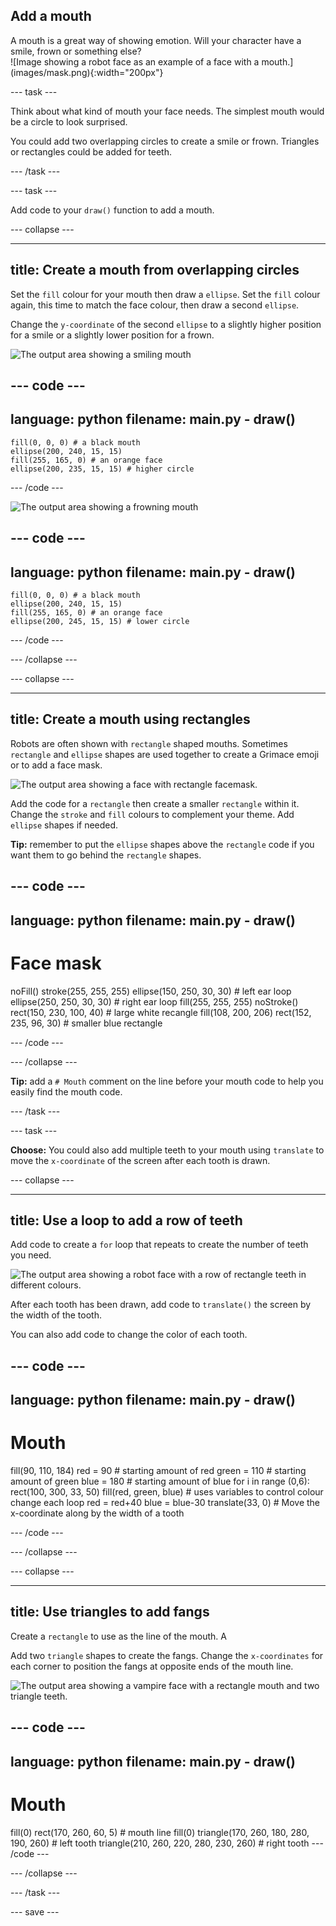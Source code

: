 ## Add a mouth

<div style="display: flex; flex-wrap: wrap">
<div style="flex-basis: 200px; flex-grow: 1; margin-right: 15px;">
A mouth is a great way of showing emotion. Will your character have a smile, frown or something else? 
</div>
<div>
![Image showing a robot face as an example of a face with a mouth.](images/mask.png){:width="200px"}
</div>
</div>

--- task ---

Think about what kind of mouth your face needs. The simplest mouth would be a circle to look surprised. 

You could add two overlapping circles to create a smile or frown. Triangles or rectangles could be added for teeth. 

--- /task ---

--- task ---

Add code to your `draw()` function to add a mouth.

--- collapse ---

---
title: Create a mouth from overlapping circles
---

Set the `fill` colour for your mouth then draw a `ellipse`. Set the `fill` colour again, this time to match the face colour, then draw a second `ellipse`.

Change the `y-coordinate` of the second `ellipse` to a slightly higher position for a smile or a slightly lower position for a frown. 

![The output area showing a smiling mouth](images/smile.png)

--- code ---
---
language: python
filename: main.py - draw()
---

    fill(0, 0, 0) # a black mouth
    ellipse(200, 240, 15, 15)
    fill(255, 165, 0) # an orange face
    ellipse(200, 235, 15, 15) # higher circle

--- /code ---

![The output area showing a frowning mouth](images/frown.png)

--- code ---
---
language: python
filename: main.py - draw()
---

    fill(0, 0, 0) # a black mouth
    ellipse(200, 240, 15, 15)
    fill(255, 165, 0) # an orange face
    ellipse(200, 245, 15, 15) # lower circle

--- /code ---

--- /collapse ---

--- collapse ---

---
title: Create a mouth using rectangles
---

Robots are often shown with `rectangle` shaped mouths. Sometimes `rectangle` and `ellipse` shapes are used together to create a Grimace emoji or to add a face mask. 

![The output area showing a face with rectangle facemask.](images/rectangle-mask.png)

Add the code for a `rectangle` then create a smaller `rectangle` within it. Change the `stroke` and `fill` colours to complement your theme. Add `ellipse` shapes if needed. 

**Tip:** remember to put the `ellipse` shapes above the `rectangle` code if you want them to go behind the `rectangle` shapes. 

--- code ---
---
language: python
filename: main.py - draw()
---
# Face mask
noFill() 
stroke(255, 255, 255) 
ellipse(150, 250, 30, 30) # left ear loop
ellipse(250, 250, 30, 30) # right ear loop
fill(255, 255, 255)
noStroke()
rect(150, 230, 100, 40) # large white recangle
fill(108, 200, 206)
rect(152, 235, 96, 30) # smaller blue rectangle

--- /code ---

--- /collapse ---

**Tip:** add a `# Mouth` comment on the line before your mouth code to help you easily find the mouth code.

--- /task ---

--- task ---

**Choose:** You could also add multiple teeth to your mouth using `translate` to move the `x-coordinate` of the screen after each tooth is drawn. 

--- collapse ---

---
title: Use a loop to add a row of teeth
---

Add code to create a `for` loop that repeats to create the number of teeth you need. 

![The output area showing a robot face with a row of rectangle teeth in different colours.](images/robot-teeth.png)

After each tooth has been drawn, add code to `translate()` the screen by the width of the tooth. 

You can also add code to change the color of each tooth.

--- code ---
---
language: python
filename: main.py - draw()
---

# Mouth
fill(90, 110, 184) 
  red = 90 # starting amount of red
  green = 110 # starting amount of green
  blue = 180 # starting amount of blue
  for i in range (0,6):  
    rect(100, 300, 33, 50) 
    fill(red, green, blue) # uses variables to control colour change each loop
    red = red+40 
    blue = blue-30 
    translate(33, 0) # Move the x-coordinate along by the width of a tooth


--- /code ---

--- /collapse ---

--- collapse ---

---
title: Use triangles to add fangs
---

Create a `rectangle` to use as the line of the mouth. A

Add two `triangle` shapes to create the fangs. Change the `x-coordinates` for each corner to position the fangs at opposite ends of the mouth line.

![The output area showing a vampire face with a rectangle mouth and two triangle teeth.](images/vampire.png)

--- code ---
---
language: python
filename: main.py - draw()
---
# Mouth
  fill(0)
  rect(170, 260, 60, 5) # mouth line
  fill(0)
  triangle(170, 260, 180, 280, 190, 260) # left tooth
  triangle(210, 260, 220, 280, 230, 260) # right tooth
--- /code ---

--- /collapse ---

--- /task ---

--- save ---